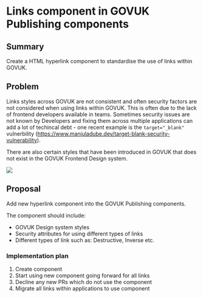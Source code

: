 # Links component in GOVUK Publishing components

## Summary

Create a HTML hyperlink component to standardise the use of links within GOVUK.

## Problem

Links styles across GOVUK are not consistent and often security factors are not considered when using links within GOVUK. This is often due to the lack of frontend developers available in teams. Sometimes security issues are not known by Developers and fixing them across multiple applications can add a lot of techincal debt - one recent example is the `target="_blank"` vulnerbility (https://www.manjuladube.dev/target-blank-security-vulnerability).

There are also certain styles that have been introduced in GOVUK that does not exist in the GOVUK Frontend Design system.

<img src="https://raw.githubusercontent.com/alphagov/govuk-rfcs/add-components-link/rfc-127/Screenshot%202020-06-15%20at%2016.37.10.png" />

## Proposal

Add new hyperlink component into the GOVUK Publishing components.

The component should include:
- GOVUK Design system styles
- Security attributes for using different types of links
- Different types of link such as: Destructive, Inverse etc.

### Implementation plan

1. Create component
2. Start using new component going forward for all links
3. Decline any new PRs which do not use the component
4. Migrate all links within applications to use component
